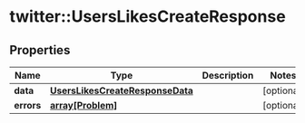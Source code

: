 # twitter::UsersLikesCreateResponse


## Properties
Name | Type | Description | Notes
------------ | ------------- | ------------- | -------------
**data** | [**UsersLikesCreateResponseData**](UsersLikesCreateResponse_data.md) |  | [optional] 
**errors** | [**array[Problem]**](Problem.md) |  | [optional] 


